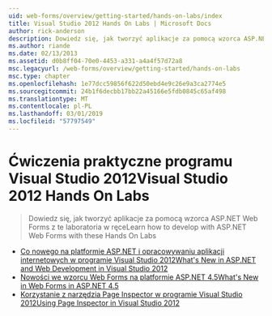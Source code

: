 ```yaml
---
uid: web-forms/overview/getting-started/hands-on-labs/index
title: Visual Studio 2012 Hands On Labs | Microsoft Docs
author: rick-anderson
description: Dowiedz się, jak tworzyć aplikacje za pomocą wzorca ASP.NET Web Forms z te laboratoria w ręce
ms.author: riande
ms.date: 02/13/2013
ms.assetid: d0b8ff04-70e0-4453-a331-a4a4f57d72a8
msc.legacyurl: /web-forms/overview/getting-started/hands-on-labs
msc.type: chapter
ms.openlocfilehash: 1e77dcc59856f622d50ebd4e9c26e9a3ca2774e5
ms.sourcegitcommit: 24b1f6decbb17bb22a45166e5fdb0845c65af498
ms.translationtype: MT
ms.contentlocale: pl-PL
ms.lasthandoff: 03/01/2019
ms.locfileid: "57797549"
---
```

<a name="visual-studio-2012-hands-on-labs"></a><span data-ttu-id="4464c-103">Ćwiczenia praktyczne programu Visual Studio 2012</span><span class="sxs-lookup"><span data-stu-id="4464c-103">Visual Studio 2012 Hands On Labs</span></span>
====================
> <span data-ttu-id="4464c-104">Dowiedz się, jak tworzyć aplikacje za pomocą wzorca ASP.NET Web Forms z te laboratoria w ręce</span><span class="sxs-lookup"><span data-stu-id="4464c-104">Learn how to develop with ASP.NET Web Forms with these Hands On Labs</span></span>


- [<span data-ttu-id="4464c-105">Co nowego na platformie ASP.NET i opracowywaniu aplikacji internetowych w programie Visual Studio 2012</span><span class="sxs-lookup"><span data-stu-id="4464c-105">What's New in ASP.NET and Web Development in Visual Studio 2012</span></span>](whats-new-in-aspnet-and-web-development-in-visual-studio-2012.md)
- [<span data-ttu-id="4464c-106">Nowości we wzorcu Web Forms na platformie ASP.NET 4.5</span><span class="sxs-lookup"><span data-stu-id="4464c-106">What's New in Web Forms in ASP.NET 4.5</span></span>](whats-new-in-web-forms-in-aspnet-45.md)
- [<span data-ttu-id="4464c-107">Korzystanie z narzędzia Page Inspector w programie Visual Studio 2012</span><span class="sxs-lookup"><span data-stu-id="4464c-107">Using Page Inspector in Visual Studio 2012</span></span>](using-page-inspector-in-visual-studio-2012.md)
